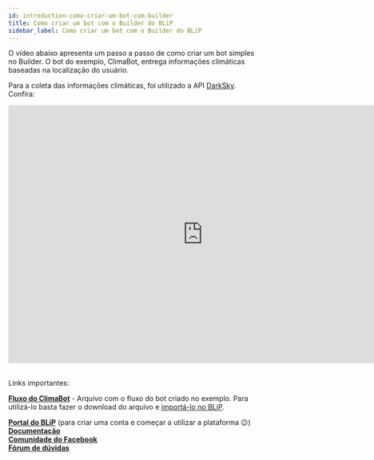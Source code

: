```yaml
---
id: introduction-como-criar-um-bot-com-builder
title: Como criar um bot com o Builder do BLiP
sidebar_label: Como criar um bot com o Builder do BLiP
---
```


O vídeo abaixo apresenta um passo a passo de como criar um bot simples no Builder. O bot do exemplo, ClimaBot, entrega informações climáticas baseadas na localização do usuário.

Para a coleta das informações climáticas, foi utilizado a API [DarkSky](http://darksky.net/). Confira:

<iframe width="778" height="517" src="https://www.youtube.com/embed/tEhJBumWPkc" frameborder="0" allow="accelerometer; autoplay; encrypted-media; gyroscope; picture-in-picture" allowfullscreen></iframe><br><br>

Links importantes:

[**Fluxo do ClimaBot**](https://goo.gl/Mwipha) - Arquivo com o fluxo do bot criado no exemplo. Para utilizá-lo basta fazer o download do arquivo e [importá-lo no BLiP](https://help.blip.ai/hc/pt-br/articles/360007448911).  

[**Portal do BLiP**](https://portal.blip.ai/) (para criar uma conta e começar a utilizar a plataforma 😉)  
[**Documentação**](https://docs.blip.ai/)  
[**Comunidade do Facebook**](https://goo.gl/wnE1Vt)  
[**Fórum de dúvidas**](https://forum.blip.ai/)  

